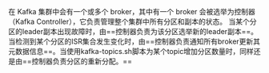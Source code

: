 在 Kafka 集群中会有一个或多个 broker，其中有一个 broker 会被选举为控制器（Kafka Controller），它负责管理整个集群中所有分区和副本的状态。
当某个分区的leader副本出现故障时，由==控制器负责为该分区选举新的leader副本==。
当检测到某个分区的ISR集合发生变化时，由==控制器负责通知所有broker更新其元数据信息==。当使用kafka-topics.sh脚本为某个topic增加分区数量时，同样还是由==控制器负责分区的重新分配。==


